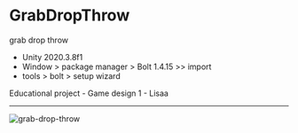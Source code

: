 # GrabDropThrow
 grab drop throw

- Unity 2020.3.8f1
- Window > package manager > Bolt 1.4.15 >> import
- tools > bolt > setup wizard

Educational project - Game design 1 - Lisaa

---

![grab-drop-throw](https://user-images.githubusercontent.com/1012515/170434710-05c5ba60-4d7f-4a25-8143-05c0c9d81a8a.gif)
